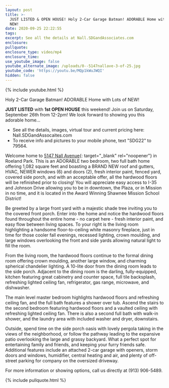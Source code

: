 ```yaml
---
layout: post
title: >-
  JUST LISTED & OPEN HOUSE! Holy 2-Car Garage Batman! ADORABLE Home with Lots of
  NEW!
date: 2020-09-25 22:22:55
tags:
excerpt: See all the details at Nall.SDGandAssociates.com
enclosure:
pullquote:
enclosure_type: video/mp4
enclosure_time:
use_youtube_image: false
youtube_alternate_image: /uploads/0--5147nallave-3-of-25.jpg
youtube_code: 'https://youtu.be/MQp1kWuJWQI'
hidden: false
---
```


{% include youtube.html %}

Holy 2-Car Garage Batman\! ADORABLE Home with Lots of NEW\!

**JUST LISTED** with **1st OPEN HOUSE** this weekend\! Join us on Saturday, September 26th from 12-2pm\! We look forward to showing you this adorable home...

* See all the details, images, virtual tour and current pricing here: Nall.SDGandAssocaites.com
* To receive info and pictures to your mobile phone, text "SDG22" to 79564.

Welcome home to [5147 Nall Avenue](http://nall.ihousenet.com/){: target="_blank" rel="noopener"} in Roeland Park. This is an ADORABLE two bedroom, two full bath home offering 1,082 square feet and boasting a BRAND NEW roof and gutters, HVAC, NEWER windows (6) and doors (2), fresh interior paint, fenced yard, covered side porch, and with an acceptable offer, all the hardwood floors will be refinished prior to closing\! You will appreciate easy access to I-35 and Johnson Drive allowing you to be in downtown, the Plaza, or in Mission in no time, and it is located in the Award Winning Shawnee Mission School District\!

Be greeted by a large front yard with a majestic shade tree inviting you to the covered front porch. Enter into the home and notice the hardwood floors found throughout the entire home - no carpet here - fresh interior paint, and easy flow between living spaces. To your right is the living room highlighting a handsome floor-to-ceiling white masonry fireplace, just in time for those cooler fall evenings, recessed lighting, crown moulding, and large windows overlooking the front and side yards allowing natural light to fill the room.

From the living room, the hardwood floors continue to the formal dining room offering crown moulding, another large window, and charming spherical chandelier lighting. A 10-lite door from the dining room leads to the side porch. Adjacent to the dining room is the darling, fully-equipped, kitchen featuring great cabinetry and counter space, full tile backsplash, refreshing lighted ceiling fan, refrigerator, gas range, microwave, and dishwasher.

The main level master bedroom highlights hardwood floors and refreshing ceiling fan, and the full bath features a shower over tub. Ascend the stairs to the second bedroom featuring hardwood floors and a vaulted ceiling with refreshing lighted ceiling fan. There is also a second full bath with walk-in shower, and the laundry area with included washer and dryer, downstairs.

Outside, spend time on the side porch oasis with lovely pergola taking in the views of the neighborhood, or follow the pathway leading to the expansive patio overlooking the large and grassy backyard. What a perfect spot for entertaining family and friends, and keeping your furry friends safe. Additional features include an attached 2-car garage with openers, storm doors and windows, humidifier, central heating and air, and plenty of off-street parking for company on the oversized driveway.

For more information or showing options, call us directly at (913) 906-5489.

{% include pullquote.html %}